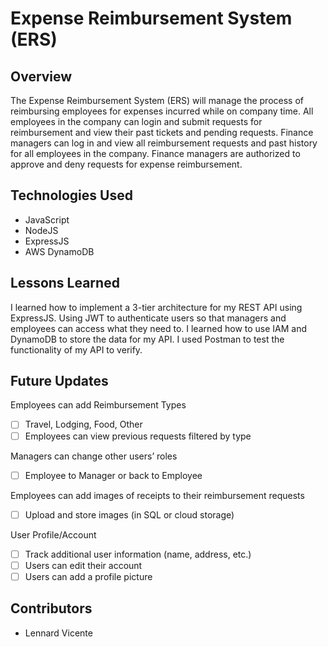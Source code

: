 # Expense Reimbursement System (ERS)

## Overview

The Expense Reimbursement System (ERS) will manage the process of reimbursing employees for expenses incurred while on company time. All employees in the company can login and submit requests for reimbursement and view their past tickets and pending requests. Finance managers can log in and view all reimbursement requests and past history for all employees in the company. Finance managers are authorized to approve and deny requests for expense reimbursement.

## Technologies Used
- JavaScript
- NodeJS
- ExpressJS
- AWS DynamoDB

## Lessons Learned
I learned how to implement a 3-tier architecture for my REST API using ExpressJS. Using JWT to authenticate users so that managers and employees can access what they need to. I learned how to use IAM and DynamoDB to store the data for my API. I used Postman to test the functionality of my API to verify.

## Future Updates
Employees can add Reimbursement Types
- [ ] Travel, Lodging, Food, Other
- [ ] Employees can view previous requests filtered by type

Managers can change other users’ roles
- [ ] Employee to Manager or back to Employee

Employees can add images of receipts to their reimbursement requests
- [ ] Upload and store images (in SQL or cloud storage)

User Profile/Account
- [ ] Track additional user information (name, address, etc.)
- [ ] Users can edit their account
- [ ] Users can add a profile picture

## Contributors
- Lennard Vicente
